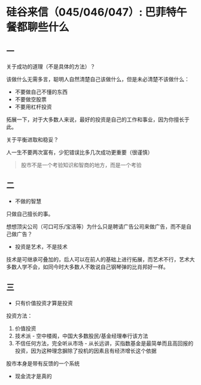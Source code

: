 # 硅谷来信（045/046/047）: 巴菲特午餐都聊些什么

## 一

关于成功的道理（不是具体的方法）？

该做什么无需多言，聪明人自然清楚自己该做什么，但是未必清楚不该做什么：

- 不要做自己不懂的东西
- 不要做空股票
- 不要用杠杆投资

拓展一下，对于大多数人来说，最好的投资是自己的工作和事业，因为你擅长于此。

关于平衡进取和稳妥？

人一生不要两次富有，少犯错误比多几次成功更重要（很谨慎）

> 股市不是一个考验知识和智商的地方，而是一个考验

## 二

- 不做的智慧

只做自己擅长的事。

想想顶尖公司（可口可乐/宝洁等）为什么只是聘请广告公司来做广告，而不是自己做广告？

- 投资是艺术，不是技术

技术是可继承可叠加的，后人可以在前人的基础上进行拓展，而艺术不行，艺术大多数人学不会，如同今时大多数人不敢说自己钢琴弹的比肖邦好一样。

## 三

- 只有价值投资才算是投资

投资方法：

1. 价值投资
2. 技术派 - 空中楼阁，中国大多数股民/基金经理奉行该方法
3. 不信任何方法，完全听从市场 - 从长远讲，买指数基金是最简单而且高回报的投资，因为这种理念摒除了投机的因素且有经济增长这个依据

股市本身是带有反馈的一个系统

- 现金流才是真的
